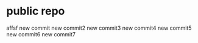 # public repo
affsf
new commit
new commit2
new commit3
new commit4
new commit5
new commit6
new commit7
